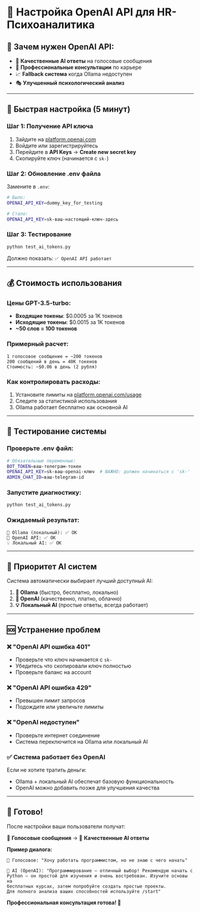 # 🔑 Настройка OpenAI API для HR-Психоаналитика

## 🎯 **Зачем нужен OpenAI API:**
- 🤖 **Качественные AI ответы** на голосовые сообщения
- 🧠 **Профессиональные консультации** по карьере
- 📈 **Fallback система** когда Ollama недоступен
- 🎭 **Улучшенный психологический анализ**

---

## 🚀 **Быстрая настройка (5 минут)**

### **Шаг 1: Получение API ключа**
1. Зайдите на [platform.openai.com](https://platform.openai.com)
2. Войдите или зарегистрируйтесь
3. Перейдите в **API Keys** → **Create new secret key**
4. Скопируйте ключ (начинается с `sk-`)

### **Шаг 2: Обновление .env файла**
Замените в `.env`:
```bash
# Было:
OPENAI_API_KEY=dummy_key_for_testing

# Стало:
OPENAI_API_KEY=sk-ваш-настоящий-ключ-здесь
```

### **Шаг 3: Тестирование**
```bash
python test_ai_tokens.py
```
Должно показать: `✅ OpenAI API работает`

---

## 💰 **Стоимость использования**

### **Цены GPT-3.5-turbo:**
- **Входящие токены**: $0.0005 за 1K токенов
- **Исходящие токены**: $0.0015 за 1K токенов
- **~50 слов = 100 токенов**

### **Примерный расчет:**
```
1 голосовое сообщение = ~200 токенов
200 сообщений в день = 40K токенов
Стоимость: ~$0.06 в день (2 рубля)
```

### **Как контролировать расходы:**
1. Установите лимиты на [platform.openai.com/usage](https://platform.openai.com/usage)
2. Следите за статистикой использования
3. Ollama работает бесплатно как основной AI

---

## 🔧 **Тестирование системы**

### **Проверьте .env файл:**
```bash
# Обязательные переменные:
BOT_TOKEN=ваш-телеграм-токен
OPENAI_API_KEY=sk-ваш-openai-ключ  # ВАЖНО: должен начинаться с 'sk-'
ADMIN_CHAT_ID=ваш-telegram-id
```

### **Запустите диагностику:**
```bash
python test_ai_tokens.py
```

### **Ожидаемый результат:**
```
🧠 Ollama (локальный): ✅ OK
🤖 OpenAI API: ✅ OK  
💡 Локальный AI: ✅ OK
```

---

## 🎯 **Приоритет AI систем**

Система автоматически выбирает лучший доступный AI:

1. **🧠 Ollama** (быстро, бесплатно, локально)
2. **🤖 OpenAI** (качественно, платно, облачно)  
3. **💡 Локальный AI** (простые ответы, всегда работает)

---

## 🆘 **Устранение проблем**

### **❌ "OpenAI API ошибка 401"**
- Проверьте что ключ начинается с `sk-`
- Убедитесь что скопировали ключ полностью
- Проверьте баланс на account

### **❌ "OpenAI API ошибка 429"** 
- Превышен лимит запросов
- Подождите или увеличьте лимиты

### **❌ "OpenAI недоступен"**
- Проверьте интернет соединение
- Система переключится на Ollama или локальный AI

### **✅ Система работает без OpenAI**
Если не хотите тратить деньги:
- Ollama + локальный AI обеспечат базовую функциональность
- OpenAI можно добавить позже для улучшения качества

---

## 🎉 **Готово!**

После настройки ваши пользователи получат:

🎤 **Голосовые сообщения** → 🤖 **Качественные AI ответы**

**Пример диалога:**
```
👤 Голосовое: "Хочу работать программистом, но не знаю с чего начать"

🤖 AI (OpenAI): "Программирование — отличный выбор! Рекомендую начать с 
Python — он простой для изучения и очень востребован. Изучите основы на 
бесплатных курсах, затем попробуйте создать простые проекты. 
Для полного анализа ваших способностей используйте /start"
```

**Профессиональная консультация готова! 🚀**
